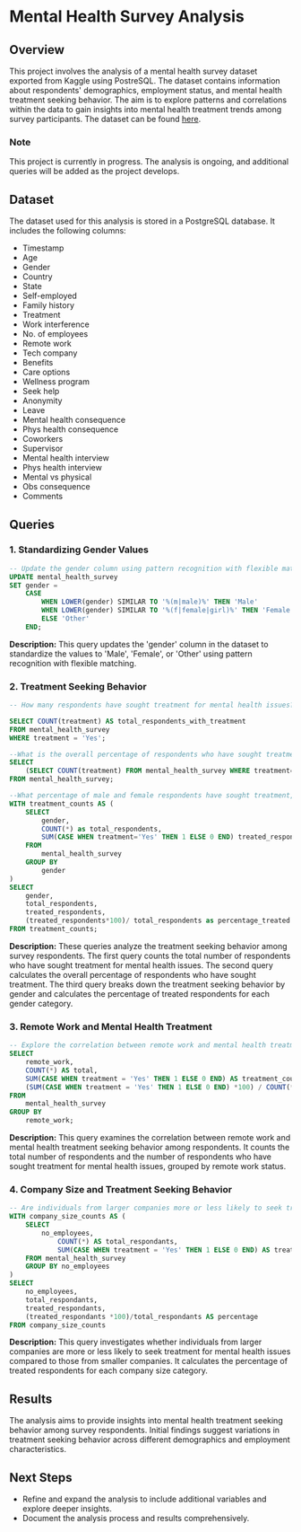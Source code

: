# Mental Health Survey Analysis

## Overview
This project involves the analysis of a mental health survey dataset exported from Kaggle using PostreSQL. The dataset contains information about respondents' demographics, employment status, and mental health treatment seeking behavior. The aim is to explore patterns and correlations within the data to gain insights into mental health treatment trends among survey participants. The dataset can be found [here](https://www.kaggle.com/datasets/osmi/mental-health-in-tech-survey/code?datasetId=311&searchQuery=sql).

### Note
This project is currently in progress. The analysis is ongoing, and additional queries will be added as the project develops.

## Dataset
The dataset used for this analysis is stored in a PostgreSQL database. It includes the following columns:

- Timestamp
- Age
- Gender
- Country
- State
- Self-employed
- Family history
- Treatment
- Work interference
- No. of employees
- Remote work
- Tech company
- Benefits
- Care options
- Wellness program
- Seek help
- Anonymity
- Leave
- Mental health consequence
- Phys health consequence
- Coworkers
- Supervisor
- Mental health interview
- Phys health interview
- Mental vs physical
- Obs consequence
- Comments

## Queries

### 1. Standardizing Gender Values
```sql
-- Update the gender column using pattern recognition with flexible matching to standardize the values for consistent analysis.
UPDATE mental_health_survey
SET gender = 
    CASE 
        WHEN LOWER(gender) SIMILAR TO '%(m|male)%' THEN 'Male'
        WHEN LOWER(gender) SIMILAR TO '%(f|female|girl)%' THEN 'Female'
        ELSE 'Other'
    END;
```
**Description:** This query updates the 'gender' column in the dataset to standardize the values to 'Male', 'Female', or 'Other' using pattern recognition with flexible matching.

### 2. Treatment Seeking Behavior
```sql
-- How many respondents have sought treatment for mental health issues?

SELECT COUNT(treatment) AS total_respondents_with_treatment
FROM mental_health_survey
WHERE treatment = 'Yes';

--What is the overall percentage of respondents who have sought treatment for mental health issues?
SELECT 
    (SELECT COUNT(treatment) FROM mental_health_survey WHERE treatment= 'Yes') *100/ COUNT(*) percentage_sought_treatment
FROM mental_health_survey;

--What percentage of male and female respondents have sought treatment, and is there a significant difference between the two?
WITH treatment_counts AS (
    SELECT 
        gender,
        COUNT(*) as total_respondents, 
        SUM(CASE WHEN treatment='Yes' THEN 1 ELSE 0 END) treated_respondents
    FROM 
        mental_health_survey
    GROUP BY 
        gender
)
SELECT 
    gender,
    total_respondents, 
    treated_respondents, 
    (treated_respondents*100)/ total_respondents as percentage_treated 
FROM treatment_counts;
```
**Description:** These queries analyze the treatment seeking behavior among survey respondents. The first query counts the total number of respondents who have sought treatment for mental health issues. The second query calculates the overall percentage of respondents who have sought treatment. The third query breaks down the treatment seeking behavior by gender and calculates the percentage of treated respondents for each gender category.

### 3. Remote Work and Mental Health Treatment
```sql
-- Explore the correlation between remote work and mental health treatment.
SELECT 
    remote_work, 
    COUNT(*) AS total,
    SUM(CASE WHEN treatment = 'Yes' THEN 1 ELSE 0 END) AS treatment_count,
    (SUM(CASE WHEN treatment = 'Yes' THEN 1 ELSE 0 END) *100) / COUNT(*) AS treatment_percentage
FROM 
    mental_health_survey
GROUP BY 
    remote_work;
```
**Description:** This query examines the correlation between remote work and mental health treatment seeking behavior among respondents. It counts the total number of respondents and the number of respondents who have sought treatment for mental health issues, grouped by remote work status.

### 4. Company Size and Treatment Seeking Behavior
```sql
-- Are individuals from larger companies more or less likely to seek treatment compared to those from smaller companies?
WITH company_size_counts AS (
    SELECT
        no_employees,
            COUNT(*) AS total_respondants,
            SUM(CASE WHEN treatment = 'Yes' THEN 1 ELSE 0 END) AS treated_respondants
    FROM mental_health_survey
    GROUP BY no_employees
)
SELECT
    no_employees,
    total_respondants,
    treated_respondants,
    (treated_respondants *100)/total_respondants AS percentage
FROM company_size_counts
```
**Description:** This query investigates whether individuals from larger companies are more or less likely to seek treatment for mental health issues compared to those from smaller companies. It calculates the percentage of treated respondents for each company size category.

## Results
The analysis aims to provide insights into mental health treatment seeking behavior among survey respondents. Initial findings suggest variations in treatment seeking behavior across different demographics and employment characteristics.

## Next Steps
- Refine and expand the analysis to include additional variables and explore deeper insights.
- Document the analysis process and results comprehensively.
